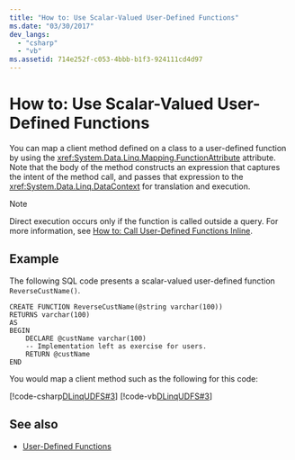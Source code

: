 ```yaml
---
title: "How to: Use Scalar-Valued User-Defined Functions"
ms.date: "03/30/2017"
dev_langs: 
  - "csharp"
  - "vb"
ms.assetid: 714e252f-c053-4bbb-b1f3-924111cd4d97
---
```

# How to: Use Scalar-Valued User-Defined Functions
You can map a client method defined on a class to a user-defined function by using the <xref:System.Data.Linq.Mapping.FunctionAttribute> attribute. Note that the body of the method constructs an expression that captures the intent of the method call, and passes that expression to the <xref:System.Data.Linq.DataContext> for translation and execution.  
  
> [!NOTE]
>  Direct execution occurs only if the function is called outside a query. For more information, see [How to: Call User-Defined Functions Inline](../../../../../../docs/framework/data/adonet/sql/linq/how-to-call-user-defined-functions-inline.md).  
  
## Example  
 The following SQL code presents a scalar-valued user-defined function `ReverseCustName()`.  
  
```  
CREATE FUNCTION ReverseCustName(@string varchar(100))  
RETURNS varchar(100)  
AS  
BEGIN  
    DECLARE @custName varchar(100)  
    -- Implementation left as exercise for users.  
    RETURN @custName  
END  
```  
  
 You would map a client method such as the following for this code:  
  
 [!code-csharp[DLinqUDFS#3](../../../../../../samples/snippets/csharp/VS_Snippets_Data/DLinqUDFS/cs/northwind-tfunc.cs#3)]
 [!code-vb[DLinqUDFS#3](../../../../../../samples/snippets/visualbasic/VS_Snippets_Data/DLinqUDFS/vb/northwind-tfunc.vb#3)]  
  
## See also
- [User-Defined Functions](../../../../../../docs/framework/data/adonet/sql/linq/user-defined-functions.md)
